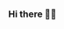 ### Hi there 👋🏽

<!--
**sashal312/sashal312** is a ✨ _special_ ✨ repository because its `README.md` (this file) appears on your GitHub profile.

Here are some ideas to get you started:

- 🔭 I’m currently working on becoming a front end developer 🖥
- 🌱 I’m currently learning HTML, CSS, and JavaScript.  I'm a noob 📚
- 👯 I’m looking to collaborate on some beginner level projects 🧸
- 🤔 I’m looking for help with tips and recommendations to become a good developer 📈
- 💬 Ask me about Golden Egg Design Studio 📐
- 😄 Pronouns: she/her 😊
- ⚡ Fun fact: 한국말 할 줄 알아요 ^ㅅ^

